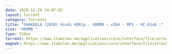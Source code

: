 ```yaml
---
date: 2020-12-26 14:07:02
layout: torrent
category: Torrents
title: "SHAKEELA (2020) Hindi HDRip - 400MB - x264 - MP3 - HC-ESub :"
size: "400MB "
type: Video
torrent: https://www.1tamilmv.me/applications/core/interface/file/attachment.php?id=70709
magnet: https://www.1tamilmv.me/applications/core/interface/file/attachment.php?id=70709
---
```

